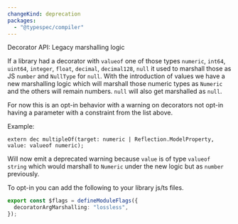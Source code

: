 ```yaml
---
changeKind: deprecation
packages:
  - "@typespec/compiler"
---
```


Decorator API: Legacy marshalling logic

  If a library had a decorator with `valueof` one of those types `numeric`, `int64`, `uint64`, `integer`, `float`, `decimal`, `decimal128`, `null` it used to marshall those as JS `number` and `NullType` for `null`. With the introduction of values we have a new marshalling logic which will marshall those numeric types as `Numeric` and the others will remain numbers. `null` will also get marshalled as `null`.

  For now this is an opt-in behavior with a warning on decorators not opt-in having a parameter with a constraint from the list above.

  Example: 
  ```tsp
  extern dec multipleOf(target: numeric | Reflection.ModelProperty, value: valueof numeric);
  ```
  Will now emit a deprecated warning because `value` is of type `valueof string` which would marshall to `Numeric` under the new logic but as `number` previously.

  To opt-in you can add the following to your library js/ts files.
  ```ts
  export const $flags = defineModuleFlags({
    decoratorArgMarshalling: "lossless",
  });
  ```
